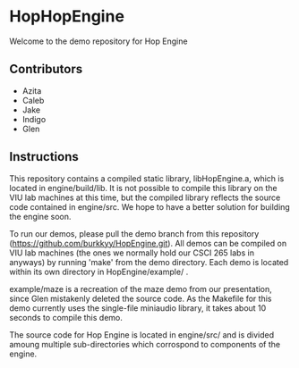 # HopHopEngine

Welcome to the demo repository for Hop Engine

## Contributors
* Azita
* Caleb
* Jake
* Indigo
* Glen

## Instructions

This repository contains a compiled static library, libHopEngine.a, which is located in engine/build/lib. It is not possible to compile this library on the VIU lab machines at this time, but the compiled library reflects the source code contained in engine/src. We hope to have a better solution for building the engine soon.

To run our demos, please pull the demo branch from this repository (https://github.com/burkkyy/HopEngine.git). All demos can be compiled on VIU lab machines (the ones we normally hold our CSCI 265 labs in anyways) by running 'make' from the demo directory. Each demo is located within its own directory in HopEngine/example/ .

example/maze is a recreation of the maze demo from our presentation, since Glen mistakenly deleted the source code. As the Makefile for this demo currently uses the single-file miniaudio library, it takes about 10 seconds to compile this demo. 

The source code for Hop Engine is located in engine/src/ and is divided amoung multiple sub-directories which corrospond to components of the engine. 
